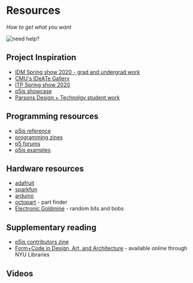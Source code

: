 # Resources

_How to get what you want_

![need help?](https://media1.tenor.com/images/febe616434a96154fb7010bd9fb49322/tenor.gif?itemid=8869638)

## Project Inspiration
* [IDM Spring show 2020 - grad and undergrad work](http://idm.show/categories)
* [CMU's IDeATe Gallery](http://ideate.xsead.cmu.edu/gallery/projects)
* [ITP Spring show 2020](https://itp.nyu.edu/shows/spring2020/projects/)
* [p5js showcase](https://p5js.org/showcase/)
* [Parsons Design + Technolgy student work](https://www.newschool.edu/parsons/mfa-design-technology-student-work/)

## Programming resources
* [p5js reference](https://p5js.org/reference/)
* [programming zines](https://wizardzines.com/comics/)
* [p5 forums](https://discourse.processing.org/c/p5js/10)
* [p5js examples](https://p5js.org/examples/)

## Hardware resources
* [adafruit](https://www.adafruit.com)
* [sparkfun](https://www.sparkfun.com)
* [arduino](https://www.arduino.cc)
* [octopart](https://octopart.com) - part finder
* [Electronic Goldmine](https://www.goldmine-elec-products.com) - random bits and bobs

## Supplementary reading

* [p5js contributors zine](https://contributors-zine.p5js.org/)
* [Form+Code in Design, Art, and Architecture](https://ebookcentral-proquest-com.proxy.library.nyu.edu/lib/nyulibrary-ebooks/detail.action?docID=3387346) - available online through NYU Libraries

## Videos
